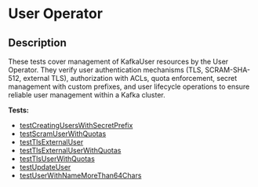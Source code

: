 # **User Operator**

## Description

These tests cover management of KafkaUser resources by the User Operator. 
They verify user authentication mechanisms (TLS, SCRAM-SHA-512, external TLS), authorization with ACLs, quota enforcement, secret management with custom prefixes, and user lifecycle operations to ensure reliable user management within a Kafka cluster.

<!-- generated part -->
**Tests:**
- [testCreatingUsersWithSecretPrefix](../io.strimzi.systemtest.operators.user.UserST.md)
- [testScramUserWithQuotas](../io.strimzi.systemtest.operators.user.UserST.md)
- [testTlsExternalUser](../io.strimzi.systemtest.operators.user.UserST.md)
- [testTlsExternalUserWithQuotas](../io.strimzi.systemtest.operators.user.UserST.md)
- [testTlsUserWithQuotas](../io.strimzi.systemtest.operators.user.UserST.md)
- [testUpdateUser](../io.strimzi.systemtest.operators.user.UserST.md)
- [testUserWithNameMoreThan64Chars](../io.strimzi.systemtest.operators.user.UserST.md)
